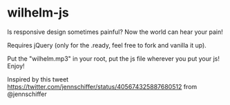 wilhelm-js
==========

Is responsive design sometimes painful? Now the world can hear your pain!

Requires jQuery (only for the .ready, feel free to fork and vanilla it up). 

Put the "wilhelm.mp3" in your root, put the js file wherever you put your js! Enjoy! 

Inspired by this tweet https://twitter.com/jennschiffer/status/405674325887680512 from @jennschiffer
